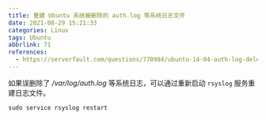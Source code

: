 ```yaml
---
title: 重建 Ubuntu 系统被删除的 auth.log 等系统日志文件
date: 2021-08-29 15:21:33
categories: Linux
tags: Ubuntu
abbrlink: 71
references:
  - https://serverfault.com/questions/770984/ubuntu-14-04-auth-log-deleted
---
```

如果误删除了 */var/log/auth.log* 等系统日志，可以通过重新启动 `rsyslog` 服务重建日志文件。

```
sudo service rsyslog restart
```

